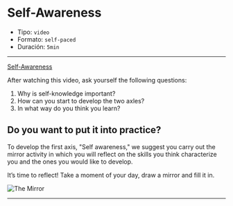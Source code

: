 # Self-Awareness

* Tipo: `video`
* Formato: `self-paced`
* Duración: `5min`

***

[Self-Awareness](https://vimeo.com/424939718)

After watching this video, ask yourself the following questions:

1. Why is self-knowledge important?
2. How can you start to develop the two axles?
3. In what way do you think you learn?


## Do you want to put it into practice?

To develop the first axis, "Self awareness," we suggest you carry out the mirror
activity in which you will reflect on the skills you think characterize you and
the ones you would like to develop.

It’s time to reflect! Take a moment of your day, draw a mirror and fill it in.


![The Mirror](https://user-images.githubusercontent.com/36275285/92283590-d2c03000-eec5-11ea-8d8c-e84c2e49b0d1.png)





***
